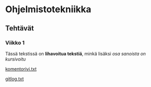 # Ohjelmistotekniikka

## Tehtävät

### Viikko 1

Tässä tekstissä on **lihavoitua tekstiä**,
minkä lisäksi *osa sanoista on kursivoitu*

[komentorivi.txt](https://github.com/kerkkanen/ot-harjoitustyo/blob/main/laskarit/komentorivi.txt)

[gitlog.txt](https://github.com/kerkkanen/ot-harjoitustyo/blob/main/laskarit/gitlog.txt)
